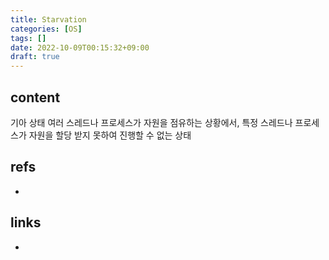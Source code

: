 ```yaml
---
title: Starvation
categories: [OS]
tags: []
date: 2022-10-09T00:15:32+09:00
draft: true
---
```


## content
기아 상태
여러 스레드나 프로세스가 자원을 점유하는 상황에서, 특정 스레드나 프로세스가 자원을 할당 받지 못하여 진행할 수 없는 상태

## refs
- 


## links
- 
